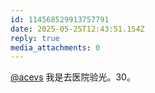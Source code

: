 ```yaml
---
id: 114568529913757791
date: 2025-05-25T12:43:51.154Z
reply: true
media_attachments: 0
---
```


[@acevs](https://mastodon.social/@acevs) 我是去医院验光。30。

